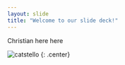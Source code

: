 ```yaml
---
layout: slide
title: "Welcome to our slide deck!"
---
```


Christian here here

![catstello](https://octodex.github.com/images/catstello.png)
{: .center}
